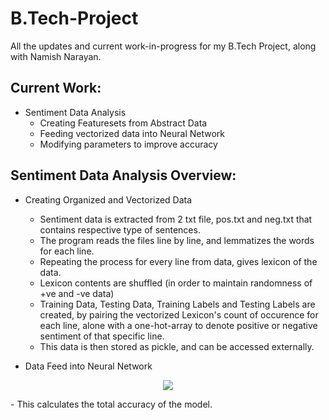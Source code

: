 # B.Tech-Project
All the updates and current work-in-progress for my B.Tech Project, along with Namish Narayan.

## Current Work:
  * Sentiment Data Analysis
    - Creating Featuresets from Abstract Data
    - Feeding vectorized data into Neural Network
    - Modifying parameters to improve accuracy

## Sentiment Data Analysis Overview:
  * Creating Organized and Vectorized Data
    - Sentiment data is extracted from 2 txt file, pos.txt and neg.txt that contains respective type of sentences.
    - The program reads the files line by line, and lemmatizes the words for each line.
    - Repeating the process for every line from data, gives lexicon of the data.
    - Lexicon contents are shuffled (in order to maintain randomness of +ve and -ve data)
    - Training Data, Testing Data, Training Labels and Testing Labels are created, by pairing the vectorized Lexicon's count of occurence for each line, alone with a one-hot-array to denote positive or negative sentiment of that specific line.
    - This data is then stored as pickle, and can be accessed externally.
    
  * Data Feed into Neural Network
  
<p align="center">
<img src="https://i.imgur.com/wMjbY4X.png">
</p>
    - This calculates the total accuracy of the model.
